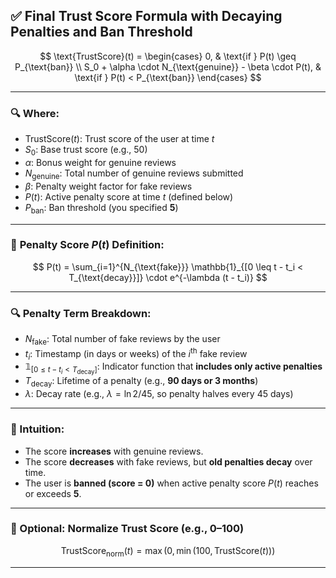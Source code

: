 ## ✅ **Final Trust Score Formula with Decaying Penalties and Ban Threshold**

$$
\text{TrustScore}(t) = 
\begin{cases}
0, & \text{if } P(t) \geq P_{\text{ban}} \\
S_0 + \alpha \cdot N_{\text{genuine}} - \beta \cdot P(t), & \text{if } P(t) < P_{\text{ban}}
\end{cases}
$$

---

### 🔍 **Where:**

* $\text{TrustScore}(t)$: Trust score of the user at time $t$
* $S_0$: Base trust score (e.g., 50)
* $\alpha$: Bonus weight for genuine reviews
* $N_{\text{genuine}}$: Total number of genuine reviews submitted
* $\beta$: Penalty weight factor for fake reviews
* $P(t)$: Active penalty score at time $t$ (defined below)
* $P_{\text{ban}}$: Ban threshold (you specified **5**)

---

### 🔻 **Penalty Score $P(t)$ Definition:**

$$
P(t) = \sum_{i=1}^{N_{\text{fake}}} \mathbb{1}_{[0 \leq t - t_i < T_{\text{decay}}]} \cdot e^{-\lambda (t - t_i)}
$$

---

### 🔍 **Penalty Term Breakdown:**

* $N_{\text{fake}}$: Total number of fake reviews by the user
* $t_i$: Timestamp (in days or weeks) of the $i^{\text{th}}$ fake review
* $\mathbb{1}_{[0 \leq t - t_i < T_{\text{decay}}]}$: Indicator function that **includes only active penalties**
* $T_{\text{decay}}$: Lifetime of a penalty (e.g., **90 days or 3 months**)
* $\lambda$: Decay rate (e.g., $\lambda = \ln 2 / 45$, so penalty halves every 45 days)

---

### 🧠 Intuition:

* The score **increases** with genuine reviews.
* The score **decreases** with fake reviews, but **old penalties decay** over time.
* The user is **banned (score = 0)** when active penalty score $P(t)$ reaches or exceeds **5**.

---

### 📘 Optional: Normalize Trust Score (e.g., 0–100)

$$
\text{TrustScore}_{\text{norm}}(t) = \max\left(0, \min\left(100, \text{TrustScore}(t)\right)\right)
$$

---
